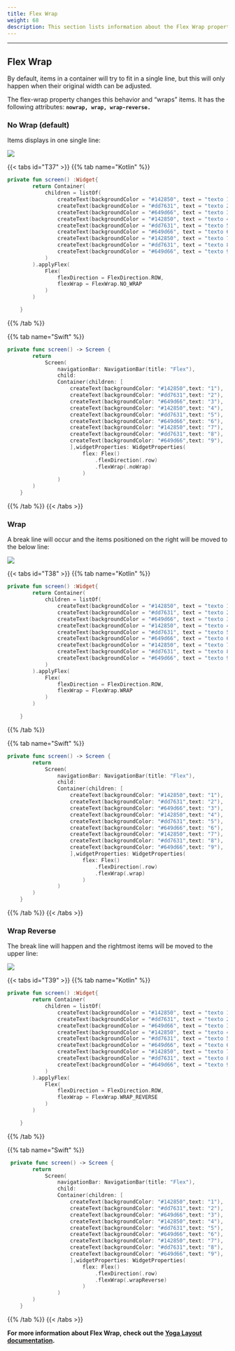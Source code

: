 ```yaml
---
title: Flex Wrap
weight: 68
description: This section lists information about the Flex Wrap property.
---
```


---

## Flex Wrap

By default, items in a container will try to fit in a single line, but this will only happen when their original width can be adjusted.

The flex-wrap property changes this behavior and “wraps” items. It has the following attributes: **`nowrap, wrap, wrap-reverse.`**

### **No Wrap \(**default**\)**

Items displays in one single line:

![](https://lh3.googleusercontent.com/2sWYZdvDpSj8gCfOR2Pa9iESgFrjD6XEXT2QIoMj_OQq-sw6fcTB5s7yuum2cnKekIU8Mn326F9PD87IyCGwSK6jzauS-SfqUeDQ43zi1nnjUp7yf9QuYCHbHLW6L-O_sjw1rPdX)

{{< tabs id="T37" >}}
{{% tab name="Kotlin" %}}

```kotlin
private fun screen() :Widget{
        return Container(
            children = listOf(
                createText(backgroundColor = "#142850", text = "texto 1"),
                createText(backgroundColor = "#dd7631", text = "texto 2"),
                createText(backgroundColor = "#649d66", text = "texto 3"),
                createText(backgroundColor = "#142850", text = "texto 4"),
                createText(backgroundColor = "#dd7631", text = "texto 5"),
                createText(backgroundColor = "#649d66", text = "texto 6"),
                createText(backgroundColor = "#142850", text = "texto 7"),
                createText(backgroundColor = "#dd7631", text = "texto 8"),
                createText(backgroundColor = "#649d66", text = "texto 9")
            )
        ).applyFlex(
            Flex(
                flexDirection = FlexDirection.ROW,
                flexWrap = FlexWrap.NO_WRAP
            )
        )

    }
```

{{% /tab %}}

{{% tab name="Swift" %}}

```swift
private func screen() -> Screen {
        return
            Screen(
                navigationBar: NavigationBar(title: "Flex"),
                child:
                Container(children: [
                    createText(backgroundColor: "#142850",text: "1"),
                    createText(backgroundColor: "#dd7631",text: "2"),
                    createText(backgroundColor: "#649d66",text: "3"),
                    createText(backgroundColor: "#142850",text: "4"),
                    createText(backgroundColor: "#dd7631",text: "5"),
                    createText(backgroundColor: "#649d66",text: "6"),
                    createText(backgroundColor: "#142850",text: "7"),
                    createText(backgroundColor: "#dd7631",text: "8"),
                    createText(backgroundColor: "#649d66",text: "9"),
                    ],widgetProperties: WidgetProperties(
                        flex: Flex()
                            .flexDirection(.row)
                            .flexWrap(.noWrap)
                        )
                )
        )
    }
```

{{% /tab %}}
{{< /tabs >}}

### **Wrap**

A break line will occur and the items positioned on the right will be moved to the below line:

![](https://lh4.googleusercontent.com/m_ZGUdUGHgmiRuAoSoda4-2hn8kEoUuNMXOlphge-WPWGG_56O6ds2x89coUVpm5QpTV1aRiS9iDVzLatuf-OFeTxTwPBhPcpItGO5VjqfZeYHFtbosdW_9pWGPKX-5pUOxI-qF7)

{{< tabs id="T38" >}}
{{% tab name="Kotlin" %}}

```kotlin
private fun screen() :Widget{
        return Container(
            children = listOf(
                createText(backgroundColor = "#142850", text = "texto 1"),
                createText(backgroundColor = "#dd7631", text = "texto 2"),
                createText(backgroundColor = "#649d66", text = "texto 3"),
                createText(backgroundColor = "#142850", text = "texto 4"),
                createText(backgroundColor = "#dd7631", text = "texto 5"),
                createText(backgroundColor = "#649d66", text = "texto 6"),
                createText(backgroundColor = "#142850", text = "texto 7"),
                createText(backgroundColor = "#dd7631", text = "texto 8"),
                createText(backgroundColor = "#649d66", text = "texto 9")
            )
        ).applyFlex(
            Flex(
                flexDirection = FlexDirection.ROW,
                flexWrap = FlexWrap.WRAP
            )
        )

    }
```

{{% /tab %}}

{{% tab name="Swift" %}}

```swift
private func screen() -> Screen {
        return
            Screen(
                navigationBar: NavigationBar(title: "Flex"),
                child:
                Container(children: [
                    createText(backgroundColor: "#142850",text: "1"),
                    createText(backgroundColor: "#dd7631",text: "2"),
                    createText(backgroundColor: "#649d66",text: "3"),
                    createText(backgroundColor: "#142850",text: "4"),
                    createText(backgroundColor: "#dd7631",text: "5"),
                    createText(backgroundColor: "#649d66",text: "6"),
                    createText(backgroundColor: "#142850",text: "7"),
                    createText(backgroundColor: "#dd7631",text: "8"),
                    createText(backgroundColor: "#649d66",text: "9"),
                    ],widgetProperties: WidgetProperties(
                        flex: Flex()
                            .flexDirection(.row)
                            .flexWrap(.wrap)
                        )
                )
        )
    }
```

{{% /tab %}}
{{< /tabs >}}

### **Wrap Reverse**

The break line will happen and the rightmost items will be moved to the upper line:

![](https://lh4.googleusercontent.com/Izm4kY_rDDogIAaTf0sIdNhIDiOrty4LycVBKfRwzwEdv6W3r77humceK6sCJp-UvRW1LZAXY6TrJ8grVF7kJ_uxh5_6B-1BNmn0RUb_A9x8Zi76BoHdMRMIJA6-hDmbeYPN8mJP)

{{< tabs id="T39" >}}
{{% tab name="Kotlin" %}}

```kotlin
private fun screen() :Widget{
        return Container(
            children = listOf(
                createText(backgroundColor = "#142850", text = "texto 1"),
                createText(backgroundColor = "#dd7631", text = "texto 2"),
                createText(backgroundColor = "#649d66", text = "texto 3"),
                createText(backgroundColor = "#142850", text = "texto 4"),
                createText(backgroundColor = "#dd7631", text = "texto 5"),
                createText(backgroundColor = "#649d66", text = "texto 6"),
                createText(backgroundColor = "#142850", text = "texto 7"),
                createText(backgroundColor = "#dd7631", text = "texto 8"),
                createText(backgroundColor = "#649d66", text = "texto 9")
            )
        ).applyFlex(
            Flex(
                flexDirection = FlexDirection.ROW,
                flexWrap = FlexWrap.WRAP_REVERSE
            )
        )

    }
```

{{% /tab %}}

{{% tab name="Swift" %}}

```swift
 private func screen() -> Screen {
        return
            Screen(
                navigationBar: NavigationBar(title: "Flex"),
                child:
                Container(children: [
                    createText(backgroundColor: "#142850",text: "1"),
                    createText(backgroundColor: "#dd7631",text: "2"),
                    createText(backgroundColor: "#649d66",text: "3"),
                    createText(backgroundColor: "#142850",text: "4"),
                    createText(backgroundColor: "#dd7631",text: "5"),
                    createText(backgroundColor: "#649d66",text: "6"),
                    createText(backgroundColor: "#142850",text: "7"),
                    createText(backgroundColor: "#dd7631",text: "8"),
                    createText(backgroundColor: "#649d66",text: "9"),
                    ],widgetProperties: WidgetProperties(
                        flex: Flex()
                            .flexDirection(.row)
                            .flexWrap(.wrapReverse)
                        )
                )
        )
    }
```

{{% /tab %}}
{{< /tabs >}}

**For more information about Flex Wrap, check out the [**Yoga Layout documentation**](https://yogalayout.com/flex/).**
